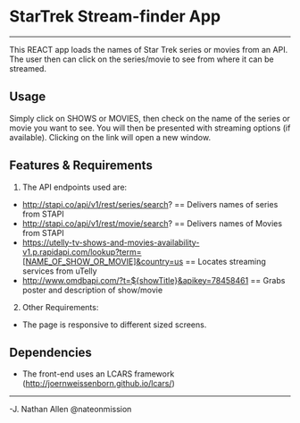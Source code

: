 # StarTrek Stream-finder App
----

This REACT app loads the names of Star Trek series or movies from an API. The user then can click on the series/movie to see from where it can be streamed.

## Usage

Simply click on SHOWS or MOVIES, then check on the name of the series or movie you want to see. You will then be presented with streaming options (if available). Clicking on the link will open a new window.

## Features & Requirements

1. The API endpoints used are:
* http://stapi.co/api/v1/rest/series/search? == Delivers names of series from STAPI
* http://stapi.co/api/v1/rest/movie/search? == Delivers names of Movies from STAPI
* https://utelly-tv-shows-and-movies-availability-v1.p.rapidapi.com/lookup?term=[NAME_OF_SHOW_OR_MOVIE]&country=us  == Locates streaming services from uTelly
* http://www.omdbapi.com/?t=${showTitle}&apikey=78458461 == Grabs poster and description of show/movie

2. Other Requirements:
* The page is responsive to different sized screens.

## Dependencies
* The front-end uses an LCARS framework (http://joernweissenborn.github.io/lcars/) 

----
-J. Nathan Allen
@nateonmission